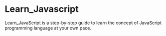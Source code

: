 # Learn_Javascript
Learn_JavaScript is a step-by-step guide to learn the concept of JavaScript programming language at your own pace.
